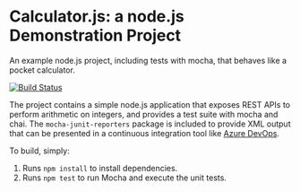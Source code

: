 Calculator.js: a node.js Demonstration Project
==============================================
An example node.js project, including tests with mocha, that behaves like
a pocket calculator.

[![Build Status](https://dev.azure.com/ccerfontaine/Version%20Controlling%20with%20Git%20in%20Azure%20Repos/_apis/build/status/PartsUnlimitedE2E?branchName=master)](https://dev.azure.com/ccerfontaine/Version%20Controlling%20with%20Git%20in%20Azure%20Repos/_build/latest?definitionId=2&branchName=master)

The project contains a simple node.js application that exposes REST APIs
to perform arithmetic on integers, and provides a test suite with mocha
and chai.  The `mocha-junit-reporters` package is included to provide XML
output that can be presented in a continuous integration tool like
[Azure DevOps](https://azure.com/devops).

To build, simply:

1. Runs `npm install` to install dependencies.
2. Runs `npm test` to run Mocha and execute the unit tests.

